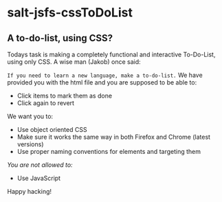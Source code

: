 # salt-jsfs-cssToDoList
## A to-do-list, using CSS?
Todays task is making a completely functional and interactive To-Do-List, using only CSS. A wise man (Jakob) once said: 

```If you need to learn a new language, make a to-do-list.```
We have provided you with the html file and you are supposed to be able to:

* Click items to mark them as done
* Click again to revert

We want you to:
* Use object oriented CSS
* Make sure it works the same way in both Firefox and Chrome (latest versions)
* Use proper naming conventions for elements and targeting them

_You are not allowed to:_
* Use JavaScript

Happy hacking!
